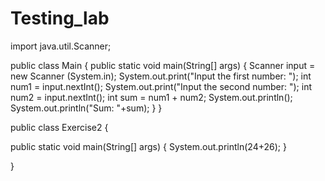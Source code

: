 # Testing_lab
import java.util.Scanner;

public class Main {
  public static void main(String[] args) 
  {
    Scanner input = new Scanner (System.in);
    System.out.print("Input the first number: ");
    int num1 = input.nextInt();
    System.out.print("Input the second number: ");
    int num2 = input.nextInt();
    int sum = num1 + num2;
    System.out.println();
    System.out.println("Sum: "+sum);
  }
}

public class Exercise2 {
 
 public static void main(String[] args) {
  System.out.println(24+26);
 }
 
}
